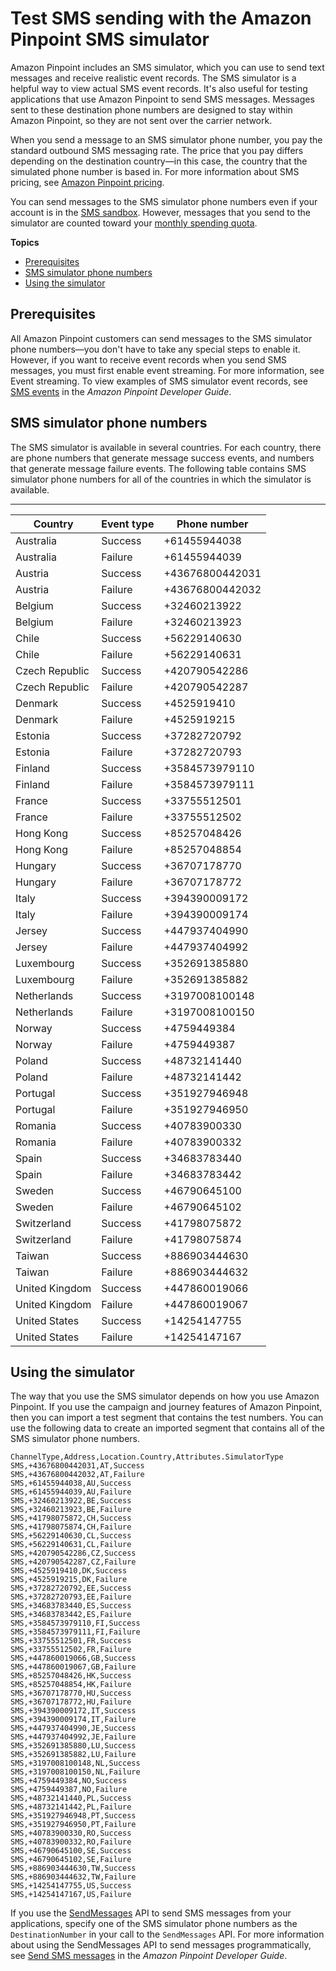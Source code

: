 # Test SMS sending with the Amazon Pinpoint SMS simulator<a name="channels-sms-simulator"></a>

Amazon Pinpoint includes an SMS simulator, which you can use to send text messages and receive realistic event records\. The SMS simulator is a helpful way to view actual SMS event records\. It's also useful for testing applications that use Amazon Pinpoint to send SMS messages\. Messages sent to these destination phone numbers are designed to stay within Amazon Pinpoint, so they are not sent over the carrier network\.

When you send a message to an SMS simulator phone number, you pay the standard outbound SMS messaging rate\. The price that you pay differs depending on the destination country—in this case, the country that the simulated phone number is based in\. For more information about SMS pricing, see [Amazon Pinpoint pricing](https://aws.amazon.com/pinpoint/pricing/#SMS_text_messages)\.

You can send messages to the SMS simulator phone numbers even if your account is in the [SMS sandbox](channels-sms-sandbox.md)\. However, messages that you send to the simulator are counted toward your [monthly spending quota](channels-sms-awssupport-spend-threshold.md)\. 

**Topics**
+ [Prerequisites](#channels-sms-simulator-prereqs)
+ [SMS simulator phone numbers](#channels-sms-simulator-numbers)
+ [Using the simulator](#channels-sms-simulator-using)

## Prerequisites<a name="channels-sms-simulator-prereqs"></a>

All Amazon Pinpoint customers can send messages to the SMS simulator phone numbers—you don't have to take any special steps to enable it\. However, if you want to receive event records when you send SMS messages, you must first enable event streaming\. For more information, see Event streaming\. To view examples of SMS simulator event records, see [SMS events](https://docs.aws.amazon.com/pinpoint/latest/developerguide/event-streams-data-sms.html) in the *Amazon Pinpoint Developer Guide*\.

## SMS simulator phone numbers<a name="channels-sms-simulator-numbers"></a>

The SMS simulator is available in several countries\. For each country, there are phone numbers that generate message success events, and numbers that generate message failure events\. The following table contains SMS simulator phone numbers for all of the countries in which the simulator is available\.


****  

| Country | Event type | Phone number | 
| --- | --- | --- | 
| Australia | Success | \+61455944038 | 
| Australia | Failure | \+61455944039 | 
| Austria | Success | \+43676800442031 | 
| Austria | Failure | \+43676800442032 | 
| Belgium | Success | \+32460213922 | 
| Belgium | Failure | \+32460213923 | 
| Chile | Success | \+56229140630 | 
| Chile | Failure | \+56229140631 | 
| Czech Republic | Success | \+420790542286 | 
| Czech Republic | Failure | \+420790542287 | 
| Denmark | Success | \+4525919410 | 
| Denmark | Failure | \+4525919215 | 
| Estonia | Success | \+37282720792 | 
| Estonia | Failure | \+37282720793 | 
| Finland | Success | \+3584573979110 | 
| Finland | Failure | \+3584573979111 | 
| France | Success | \+33755512501 | 
| France | Failure | \+33755512502 | 
| Hong Kong | Success | \+85257048426 | 
| Hong Kong | Failure | \+85257048854 | 
| Hungary | Success | \+36707178770 | 
| Hungary | Failure | \+36707178772 | 
| Italy | Success | \+394390009172 | 
| Italy | Failure | \+394390009174 | 
| Jersey | Success | \+447937404990 | 
| Jersey | Failure | \+447937404992 | 
| Luxembourg | Success | \+352691385880 | 
| Luxembourg | Failure | \+352691385882 | 
| Netherlands | Success | \+3197008100148 | 
| Netherlands | Failure | \+3197008100150 | 
| Norway | Success | \+4759449384 | 
| Norway | Failure | \+4759449387 | 
| Poland | Success | \+48732141440 | 
| Poland | Failure | \+48732141442 | 
| Portugal | Success | \+351927946948 | 
| Portugal | Failure | \+351927946950 | 
| Romania | Success | \+40783900330 | 
| Romania | Failure | \+40783900332 | 
| Spain | Success | \+34683783440 | 
| Spain | Failure | \+34683783442 | 
| Sweden | Success | \+46790645100 | 
| Sweden | Failure | \+46790645102 | 
| Switzerland | Success | \+41798075872 | 
| Switzerland | Failure | \+41798075874 | 
| Taiwan | Success | \+886903444630 | 
| Taiwan | Failure | \+886903444632 | 
| United Kingdom | Success | \+447860019066 | 
| United Kingdom | Failure | \+447860019067 | 
| United States | Success | \+14254147755 | 
| United States | Failure | \+14254147167 | 

## Using the simulator<a name="channels-sms-simulator-using"></a>

The way that you use the SMS simulator depends on how you use Amazon Pinpoint\. If you use the campaign and journey features of Amazon Pinpoint, then you can import a test segment that contains the test numbers\. You can use the following data to create an imported segment that contains all of the SMS simulator phone numbers\.

```
ChannelType,Address,Location.Country,Attributes.SimulatorType
SMS,+43676800442031,AT,Success
SMS,+43676800442032,AT,Failure
SMS,+61455944038,AU,Success
SMS,+61455944039,AU,Failure
SMS,+32460213922,BE,Success
SMS,+32460213923,BE,Failure
SMS,+41798075872,CH,Success
SMS,+41798075874,CH,Failure
SMS,+56229140630,CL,Success
SMS,+56229140631,CL,Failure
SMS,+420790542286,CZ,Success
SMS,+420790542287,CZ,Failure
SMS,+4525919410,DK,Success
SMS,+4525919215,DK,Failure
SMS,+37282720792,EE,Success
SMS,+37282720793,EE,Failure
SMS,+34683783440,ES,Success
SMS,+34683783442,ES,Failure
SMS,+3584573979110,FI,Success
SMS,+3584573979111,FI,Failure
SMS,+33755512501,FR,Success
SMS,+33755512502,FR,Failure
SMS,+447860019066,GB,Success
SMS,+447860019067,GB,Failure
SMS,+85257048426,HK,Success
SMS,+85257048854,HK,Failure
SMS,+36707178770,HU,Success
SMS,+36707178772,HU,Failure
SMS,+394390009172,IT,Success
SMS,+394390009174,IT,Failure
SMS,+447937404990,JE,Success
SMS,+447937404992,JE,Failure
SMS,+352691385880,LU,Success
SMS,+352691385882,LU,Failure
SMS,+3197008100148,NL,Success
SMS,+3197008100150,NL,Failure
SMS,+4759449384,NO,Success
SMS,+4759449387,NO,Failure
SMS,+48732141440,PL,Success
SMS,+48732141442,PL,Failure
SMS,+351927946948,PT,Success
SMS,+351927946950,PT,Failure
SMS,+40783900330,RO,Success
SMS,+40783900332,RO,Failure
SMS,+46790645100,SE,Success
SMS,+46790645102,SE,Failure
SMS,+886903444630,TW,Success
SMS,+886903444632,TW,Failure
SMS,+14254147755,US,Success
SMS,+14254147167,US,Failure
```

If you use the [SendMessages](https://docs.aws.amazon.com/pinpoint/latest/apireference/apps-application-id-messages.html#SendMessages) API to send SMS messages from your applications, specify one of the SMS simulator phone numbers as the `DestinationNumber` in your call to the `SendMessages` API\. For more information about using the SendMessages API to send messages programmatically, see [Send SMS messages](https://docs.aws.amazon.com/pinpoint/latest/developerguide/send-messages-sms.html) in the *Amazon Pinpoint Developer Guide*\.